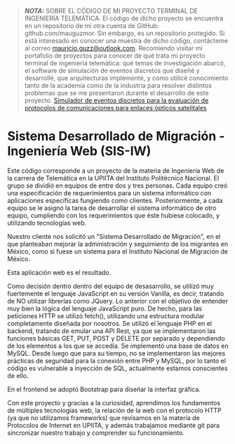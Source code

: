 > **_NOTA:_** SOBRE EL CÓDIGO DE MI PROYECTO TERMINAL DE INGENIERÍA TELEMÁTICA.
> El código de dicho proyecto se encuentra en un repositorio de mi otra cuenta de GitHub: github.com/mauguzmor.
> Sin embargo, es un repositorio protegido.
> Si está interesado en conocer una muestra de dicho código, contácteme al correo mauricio.guzz@outlook.com.
> Recomiendo visitar mi portafolio de proyectos para conocer de qué trata mi proyecto terminal de ingeniería telemática:
> qué temas de investigación abarcó, el software de simulación de eventos discretos que diseñé y desarrollé, que arquitecturas implementé,
> y como utilicé conocimiento tanto de la academia como de la industria para resolver distintos problemas que se me presentaron durante el desarrollo
> de este proyecto.
> [Simulador de eventos discretos para la evaluación de protocolos de comunicaciones para enlaces ópticos satelitales](https://mauguzz.notion.site/Proyecto-de-titulaci-n-Caracterizaci-n-y-dise-o-de-estrategia-de-control-de-flujo-para-un-enlace-p-209b460cd8f349989ae0d2578e4301fc)

# Sistema Desarrollado de Migración - Ingeniería Web (SIS-IW)

Este código corresponde a un proyecto de la materia de Ingeniería Web de la carrera de Telemática en la UPIITA del Instituto Politécnico Nacional.
El grupo se dividió en equipos de entre dos y tres personas. Cada equipo creó una especificación de requerimientos para un sistema informático con aplicaciones específicas fungiendo como clientes.
Posteriormente, a cada equipo se le asignó la tarea de desarrollar el sistema informático de otro equipo, cumpliendo con los requerimientos que éste hubiese colocado, y utilizando tecnologías web.

Nuestro cliente nos solicitó un "Sistema Desarrollado de Migración", en el que planteaban mejorar la administración y seguimiento de los migrantes en México, como si fuese un sistema para el Instituto Nacional de Migración de México.

Esta aplicación web es el resultado.

Como decisión dentro dentro del equipo de desasarrollo, se utilizó muy fuertemente el lenguaje JavaScript en su versión Vanilla, es decir, tratando de NO utilizar librerías como JQuery. Lo anterior con el objetivo de entender muy bien la lógica del lenguaje JavaScript puro. De hecho, para las peticiones HTTP se utilizó fetch(), utilizando una estructura modular completamente diseñada por nosotros.
Se utilizó el lenguaje PHP en el backend, tratando de emular una API Rest, ya que se implementaron las funciones básicas GET, PUT, POST y DELETE por separado y dependiendo de los elementos a los que se accedía. 
Se implementó una base de datos en MySQL. Desde luego que para su tiempo, no se implementaron las mejores prácticas de seguridad para la conexión entre PHP y MySQL, por lo tanto el código es vulnerable a inyección de SQL, actualmente estamos conscientes de ello.

En el frontend se adoptó Bootstrap para diseñar la interfaz gráfica.

Con este proyecto y gracias a la curiosidad, aprendimos los fundamentos de múltiples tecnologías web, la relación de la web con el protocolo HTTP (ya que no utilizamos frameworks) que revisamos en la materia de Protocolos de Internet en UPIITA, y además trabajamos mediante git para sincronizar nuestro trabajo y comprender su funcionamiento.
